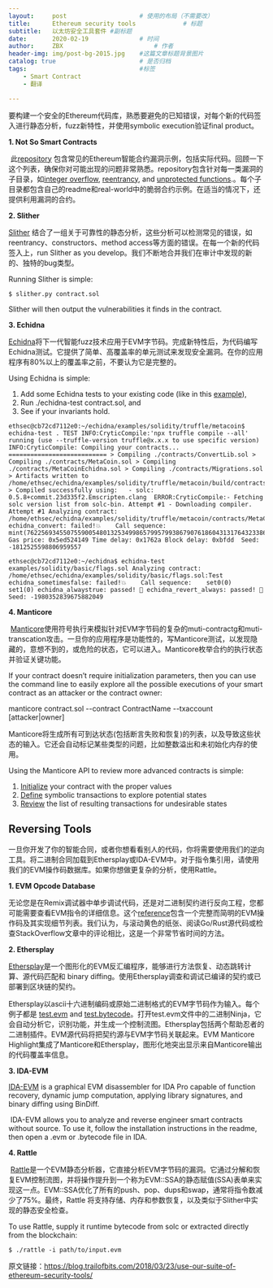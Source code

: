 ```yaml
---
layout:     post   				    # 使用的布局（不需要改）
title:      Ethereum security tools				# 标题 
subtitle:   以太坊安全工具套件 #副标题
date:       2020-02-19 				# 时间
author:     ZBX 						# 作者
header-img: img/post-bg-2015.jpg 	#这篇文章标题背景图片
catalog: true 						# 是否归档
tags:								#标签
    - Smart Contract
    - 翻译

---
```


​		要构建一个安全的Ethereum代码库，熟悉要避免的已知错误，对每个新的代码签入进行静态分析，fuzz新特性，并使用symbolic execution验证final product。

**1. Not So Smart Contracts**

​		此[repository](https://github.com/trailofbits/not-so-smart-contracts) 包含常见的Ethereum智能合约漏洞示例，包括实际代码。回顾一下这个列表，确保你对可能出现的问题非常熟悉。repository包含针对每一类漏洞的子目录，如[integer overflow](https://github.com/trailofbits/not-so-smart-contracts/tree/master/integer_overflow), [reentrancy](https://github.com/trailofbits/not-so-smart-contracts/tree/master/reentrancy), and [unprotected functions](https://github.com/trailofbits/not-so-smart-contracts/tree/master/unprotected_function).。每个子目录都包含自己的readme和real-world中的脆弱合约示例。在适当的情况下，还提供利用漏洞的合约。

**2. Slither**

[		Slither](https://github.com/trailofbits/slither) 结合了一组关于可靠性的静态分析，这些分析可以检测常见的错误，如reentrancy、constructors、method access等方面的错误。在每一个新的代码签入上，run Slither as you develop。我们不断地合并我们在审计中发现的新的、独特的bug类型。

Running Slither is simple: 

```
$ slither.py contract.sol
```

Slither will then output the vulnerabilities it finds in the contract.

**3. Echidna**

[		Echidna](https://github.com/trailofbits/echidna)将下一代智能fuzz技术应用于EVM字节码。完成新特性后，为代码编写Echidna测试。它提供了简单、高覆盖率的单元测试来发现安全漏洞。在你的应用程序有80%以上的覆盖率之前，不要认为它是完整的。

Using Echidna is simple:

1. Add some Echidna tests to your existing code (like in this [example](https://github.com/trailofbits/echidna/blob/master/solidity/cli.sol)),
2. Run ./echidna-test contract.sol, and
3. See if your invariants hold.

```
ethsec@cb72cd7112e0:~/echidna/examples/solidity/truffle/metacoin$ echidna-test . TEST INFO:CryticCompile:'npx truffle compile --all' running (use --truffle-version truffle@x.x.x to use specific version) INFO:CryticCompile: Compiling your contracts... =========================== > Compiling ./contracts/ConvertLib.sol > Compiling ./contracts/MetaCoin.sol > Compiling ./contracts/MetaCoinEchidna.sol > Compiling ./contracts/Migrations.sol > Artifacts written to /home/ethsec/echidna/examples/solidity/truffle/metacoin/build/contracts > Compiled successfully using:   - solc: 0.5.8+commit.23d335f2.Emscripten.clang  ERROR:CryticCompile:- Fetching solc version list from solc-bin. Attempt #1 - Downloading compiler. Attempt #1 Analyzing contract: /home/ethsec/echidna/examples/solidity/truffle/metacoin/contracts/MetaCoinEchidna.sol:TEST echidna_convert: failed!💥    Call sequence:    mint(76225693455075590054801325349986579957993867907618604313176432338640747599638) Gas price: 0x5ed524149 Time delay: 0x1762a Block delay: 0xbfdd  Seed: -1812525598806959557

ethsec@cb72cd7112e0:~/echidna$ echidna-test examples/solidity/basic/flags.sol Analyzing contract: /home/ethsec/echidna/examples/solidity/basic/flags.sol:Test echidna_sometimesfalse: failed!💥    Call sequence:    set0(0)    set1(0) echidna_alwaystrue: passed! 🎉 echidna_revert_always: passed! 🎉 Seed: -1980352839675882049
```

**4. Manticore**

​		[Manticore](https://github.com/trailofbits/manticore)使用符号执行来模拟针对EVM字节码的复杂的muti-contractg和muti-transcation攻击。一旦你的应用程序是功能性的，写Manticore测试，以发现隐藏的，意想不到的，或危险的状态，它可以进入。Manticore枚举合约的执行状态并验证关键功能。

If your contract doesn’t require initialization parameters, then you can use the command line to easily explore all the possible executions of your smart contract as an attacker or the contract owner:

manticore contract.sol --contract ContractName --txaccount [attacker|owner]

​		Manticore将生成所有可到达状态(包括断言失败和恢复)的列表，以及导致这些状态的输入。它还会自动标记某些类型的问题，比如整数溢出和未初始化内存的使用。

Using the Manticore API to review more advanced contracts is simple:

1. [Initialize](https://github.com/trailofbits/manticore/blob/master/examples/evm/complete.py#L26) your contract with the proper values
2. [Define](https://github.com/trailofbits/manticore/blob/master/examples/evm/complete.py#L32-L37) symbolic transactions to explore potential states
3. [Review](https://github.com/trailofbits/manticore/blob/master/examples/evm/complete.py#L41-L43) the list of resulting transactions for undesirable states

## Reversing Tools

​		一旦你开发了你的智能合同，或者你想看看别人的代码，你将需要使用我们的逆向工具。将二进制合同加载到Ethersplay或IDA-EVM中。对于指令集引用，请使用我们的EVM操作码数据库。如果你想做更复杂的分析，使用Rattle。

**1. EVM Opcode Database**

​		无论您是在Remix调试器中单步调试代码，还是对二进制契约进行反向工程，您都可能需要查看EVM指令的详细信息。这个[reference](https://github.com/trailofbits/evm-opcodes)包含一个完整而简明的EVM操作码及其实现细节列表。我们认为，与滚动黄色的纸张、阅读Go/Rust源代码或检查StackOverflow文章中的评论相比，这是一个非常节省时间的方法。

**2. Ethersplay**

[		Ethersplay](https://github.com/trailofbits/ethersplay)是一个图形化的EVM反汇编程序，能够进行方法恢复、动态跳转计算、源代码匹配和 binary diffing。使用Ethersplay调查和调试已编译的契约或已部署到区块链的契约。

​		Ethersplay以ascii十六进制编码或原始二进制格式的EVM字节码作为输入。每个例子都是 [test.evm](https://github.com/trailofbits/ethersplay/blob/master/examples/test.evm) and [test.bytecode](https://github.com/trailofbits/ethersplay/blob/master/examples/test.bytecode)。打开test.evm文件中的二进制Ninja，它会自动分析它，识别功能，并生成一个控制流图。Ethersplay包括两个帮助忍者的二进制插件。EVM源代码将把契约源与EVM字节码关联起来。EVM Manticore Highlight集成了Manticore和Ethersplay，图形化地突出显示来自Manticore输出的代码覆盖率信息。

**3. IDA-EVM**

[		IDA-EVM](https://github.com/trailofbits/ida-evm) is a graphical EVM disassembler for IDA Pro capable of function recovery, dynamic jump computation, applying library signatures, and binary diffing using BinDiff. 

​		IDA-EVM allows you to analyze and reverse engineer smart contracts without source. To use it, follow the installation instructions in the readme, then open a .evm or .bytecode file in IDA.

**4. Rattle**

​		[Rattle](https://github.com/trailofbits/rattle)是一个EVM静态分析器，它直接分析EVM字节码的漏洞。它通过分解和恢复EVM控制流图，并将操作提升到一个称为EVM::SSA的静态赋值(SSA)表单来实现这一点。EVM::SSA优化了所有的push、pop、dups和swap，通常将指令数减少了75%。最终，Rattle 将支持存储、内存和参数恢复，以及类似于Slither中实现的静态安全检查。

To use Rattle, supply it runtime bytecode from solc or extracted directly from the blockchain:

```
$ ./rattle -i path/to/input.evm
```



原文链接：https://blog.trailofbits.com/2018/03/23/use-our-suite-of-ethereum-security-tools/